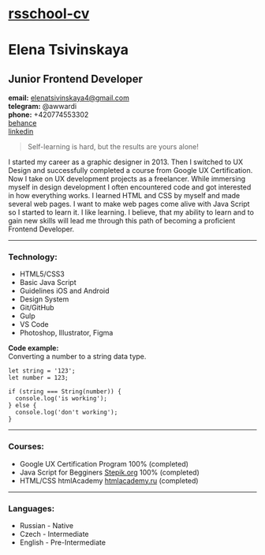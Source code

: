 # [rsschool-cv](https://wtc066.github.io/rsschool-cv)
# Elena Tsivinskaya
## Junior Frontend Developer
**email:** elenatsivinskaya4@gmail.com\
**telegram:** @awwardi\
**phone:** +420774553302\
[behance](https://www.behance.net/elenatsivins1)\
[linkedin](https://www.linkedin.com/in/elena-tsivinskaya-jobnow/)

> Self-learning is hard, but the results are yours alone!

I started my career as a graphic designer in 2013. Then I switched to UX Design and successfully completed a course from Google UX Certification. Now I take on UX development projects as a freelancer. While immersing myself in design development I often encountered code and got interested in how everything works. I learned HTML and CSS by myself and made several web pages. I want to make web pages come alive with Java Script so I started to learn it. I like learning.
I believe, that my ability to learn and to gain new skills will lead me through this path of becoming a proficient Frontend Developer.

---

### Technology:
* HTML5/CSS3
* Basic Java Script
* Guidelines iOS and Android
* Design System
* Git/GitHub
* Gulp
* VS Code
* Photoshop, Illustrator, Figma

**Code example:**\
Converting a number to a string data type.
```
let string = '123';
let number = 123;

if (string === String(number)) {
  console.log('is working');
} else {
  console.log('don't working');
}
```

---

### Courses:
* Google UX Certification Program 100% (completed)
* Java Script for Begginers [Stepik.org](https://stepik.org/) 100% (completed)
* HTML/CSS htmlAcademy [htmlacademy.ru](htmlacademy.ru) (completed)

---

### Languages:
* Russian - Native
* Czech - Intermediate
* English - Pre-Intermediate